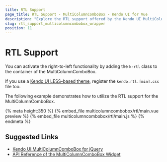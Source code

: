 ```yaml
---
title: RTL Support
page_title: RTL Support - MultiColumnComboBox - Kendo UI for Vue
description: "Explore the RTL support offered by the Kendo UI MultiColumnComboBox wrapper for Vue."
slug: rtl_support_multicolumncombobox_wrapper
position: 11
---
```


<div><WrapperBanner></WrapperBanner></div>

# RTL Support

You can activate the right-to-left functionality by adding the `k-rtl` class to the container of the MultiColumnComboBox.

If you use a [Kendo UI LESS-based theme](https://docs.telerik.com/kendo-ui/styles-and-layout/appearance-styling), register the `kendo.rtl.[min].css` file too.

The following example demonstrates how to utilize the RTL support for the MultiColumnComboBox.

{% meta height:350 %}
{% embed_file multicolumncombobox/rtl/main.vue preview %}
{% embed_file multicolumncombobox/rtl/main.js %}
{% endmeta %}

## Suggested Links

* [Kendo UI MultiColumnComboBox for jQuery](https://docs.telerik.com/kendo-ui/controls/editors/multicolumncombobox/overview)
* [API Reference of the MultiColumnComboBox Widget](https://docs.telerik.com/kendo-ui/api/javascript/ui/multicolumncombobox)
